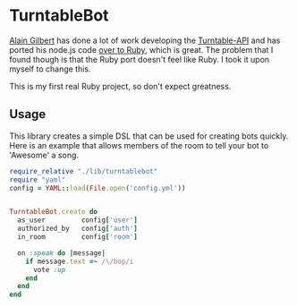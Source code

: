 # TurntableBot

[Alain Gilbert](https://github.com/alaingilbert) has done a lot of work developing the [Turntable-API](https://github.com/alaingilbert/Turntable-API) and has ported his node.js code [over to Ruby](https://github.com/alaingilbert/Turntable-API/tree/master/ruby_ttapi), which is great.  The problem that I found though is that the Ruby port doesn't feel like Ruby.  I took it upon myself to change this.

This is my first real Ruby project, so don't expect greatness.

## Usage

This library creates a simple DSL that can be used for creating bots quickly.  Here is an example that allows members of the room to tell your bot to 'Awesome' a song.

```ruby
require_relative "./lib/turntablebot"
require "yaml"
config = YAML::load(File.open('config.yml'))


TurntableBot.create do
  as_user         config['user']
  authorized_by   config['auth']
  in_room         config['room']

  on :speak do |message|
    if message.text =~ /\/bop/i
      vote :up
    end
  end
end
```